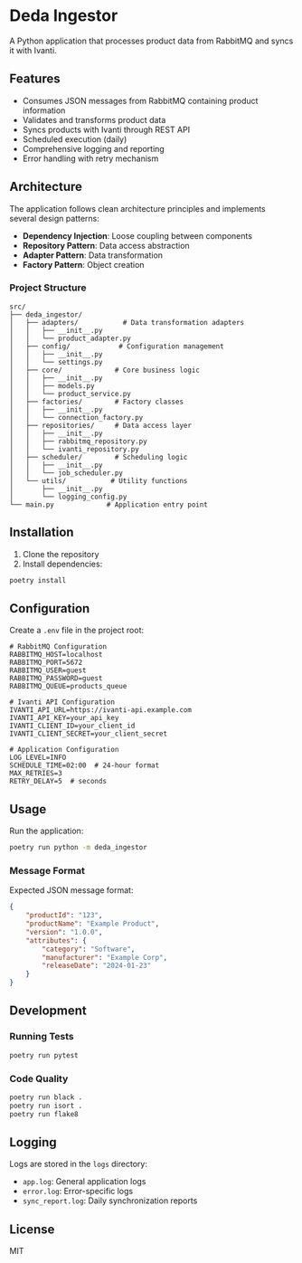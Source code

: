 # Deda Ingestor

A Python application that processes product data from RabbitMQ and syncs it with Ivanti.

## Features

- Consumes JSON messages from RabbitMQ containing product information
- Validates and transforms product data
- Syncs products with Ivanti through REST API
- Scheduled execution (daily)
- Comprehensive logging and reporting
- Error handling with retry mechanism

## Architecture

The application follows clean architecture principles and implements several design patterns:

- **Dependency Injection**: Loose coupling between components
- **Repository Pattern**: Data access abstraction
- **Adapter Pattern**: Data transformation
- **Factory Pattern**: Object creation

### Project Structure

```
src/
├── deda_ingestor/
│   ├── adapters/           # Data transformation adapters
│   │   ├── __init__.py
│   │   └── product_adapter.py
│   ├── config/            # Configuration management
│   │   ├── __init__.py
│   │   └── settings.py
│   ├── core/             # Core business logic
│   │   ├── __init__.py
│   │   ├── models.py
│   │   └── product_service.py
│   ├── factories/        # Factory classes
│   │   ├── __init__.py
│   │   └── connection_factory.py
│   ├── repositories/     # Data access layer
│   │   ├── __init__.py
│   │   ├── rabbitmq_repository.py
│   │   └── ivanti_repository.py
│   ├── scheduler/        # Scheduling logic
│   │   ├── __init__.py
│   │   └── job_scheduler.py
│   └── utils/           # Utility functions
│       ├── __init__.py
│       └── logging_config.py
└── main.py             # Application entry point
```

## Installation

1. Clone the repository
2. Install dependencies:
```bash
poetry install
```

## Configuration

Create a `.env` file in the project root:

```env
# RabbitMQ Configuration
RABBITMQ_HOST=localhost
RABBITMQ_PORT=5672
RABBITMQ_USER=guest
RABBITMQ_PASSWORD=guest
RABBITMQ_QUEUE=products_queue

# Ivanti API Configuration
IVANTI_API_URL=https://ivanti-api.example.com
IVANTI_API_KEY=your_api_key
IVANTI_CLIENT_ID=your_client_id
IVANTI_CLIENT_SECRET=your_client_secret

# Application Configuration
LOG_LEVEL=INFO
SCHEDULE_TIME=02:00  # 24-hour format
MAX_RETRIES=3
RETRY_DELAY=5  # seconds
```

## Usage

Run the application:

```bash
poetry run python -m deda_ingestor
```

### Message Format

Expected JSON message format:

```json
{
    "productId": "123",
    "productName": "Example Product",
    "version": "1.0.0",
    "attributes": {
        "category": "Software",
        "manufacturer": "Example Corp",
        "releaseDate": "2024-01-23"
    }
}
```

## Development

### Running Tests

```bash
poetry run pytest
```

### Code Quality

```bash
poetry run black .
poetry run isort .
poetry run flake8
```

## Logging

Logs are stored in the `logs` directory:
- `app.log`: General application logs
- `error.log`: Error-specific logs
- `sync_report.log`: Daily synchronization reports

## License

MIT